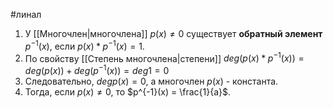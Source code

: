 #линал 
1. У [[Многочлен|многочлена]] $p(x) \neq 0$ существует **обратный элемент** $p^{-1}(x)$, если $p(x) * p^{-1}(x) = 1$.
2. По свойству [[Степень многочлена|степени]] $deg(p(x) * p^{-1}(x)) = deg(p(x)) + deg(p^{-1}(x)) = deg 1 = 0$
3. Следовательно, $deg p(x) = 0$, а многочлен $p(x)$ - константа.
4. Тогда, если $p(x) \neq 0$, то $p^{-1}(x) = \frac{1}{a}$.
